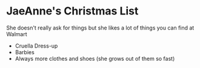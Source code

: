 # JaeAnne's Christmas List #


She doesn't really ask for things but she likes a lot of things you can find at Walmart
- Cruella Dress-up
- Barbies
- Always more clothes and shoes (she grows out of them so fast)